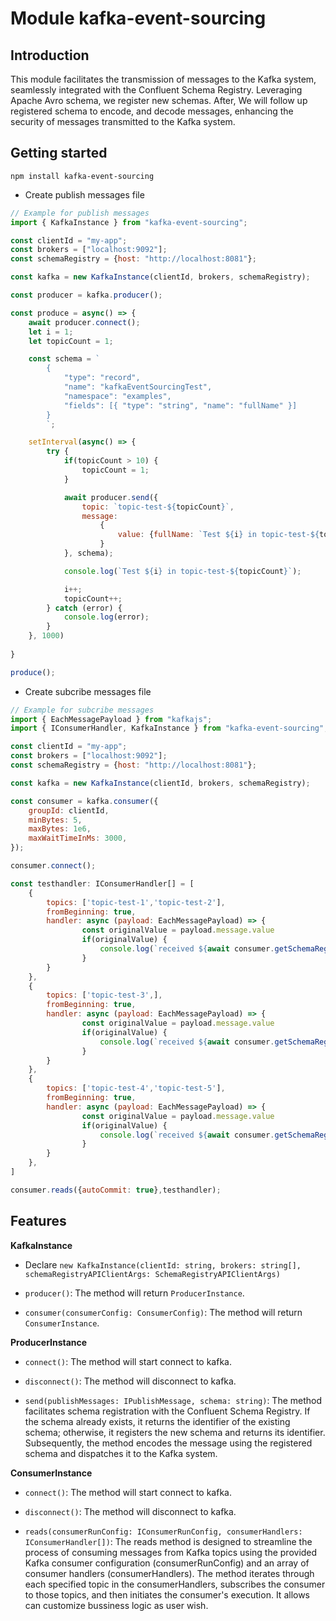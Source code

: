 Module kafka-event-sourcing
===================================

Introduction
------------

This module facilitates the transmission of messages to the Kafka system, seamlessly integrated with the Confluent Schema Registry. Leveraging Apache Avro schema, we register new schemas. After, We will follow up registered schema to encode, and decode messages, enhancing the security of messages transmitted to the Kafka system.

Getting started
---------------

```shell
npm install kafka-event-sourcing
```

- Create publish messages file
```js
// Example for publish messages
import { KafkaInstance } from "kafka-event-sourcing";

const clientId = "my-app";
const brokers = ["localhost:9092"];
const schemaRegistry = {host: "http://localhost:8081"};

const kafka = new KafkaInstance(clientId, brokers, schemaRegistry);

const producer = kafka.producer();

const produce = async() => {
    await producer.connect();
    let i = 1;
    let topicCount = 1;

    const schema = `
        {
            "type": "record",
            "name": "kafkaEventSourcingTest",
            "namespace": "examples",
            "fields": [{ "type": "string", "name": "fullName" }]
        }
        `;

    setInterval(async() => {
        try {
            if(topicCount > 10) {
                topicCount = 1;
            }

            await producer.send({
                topic: `topic-test-${topicCount}`,
                message: 
                    {
                        value: {fullName: `Test ${i} in topic-test-${topicCount}`}
                    }
            }, schema);

            console.log(`Test ${i} in topic-test-${topicCount}`);

            i++;
            topicCount++;
        } catch (error) {
            console.log(error);
        }
    }, 1000)
    
}

produce();
```

- Create subcribe messages file
```js
// Example for subcribe messages
import { EachMessagePayload } from "kafkajs";
import { IConsumerHandler, KafkaInstance } from "kafka-event-sourcing";

const clientId = "my-app";
const brokers = ["localhost:9092"];
const schemaRegistry = {host: "http://localhost:8081"};

const kafka = new KafkaInstance(clientId, brokers, schemaRegistry);

const consumer = kafka.consumer({
    groupId: clientId,
    minBytes: 5,
    maxBytes: 1e6,
    maxWaitTimeInMs: 3000,
});

consumer.connect();

const testhandler: IConsumerHandler[] = [
    {
        topics: ['topic-test-1','topic-test-2'],
        fromBeginning: true,
        handler: async (payload: EachMessagePayload) => {
                const originalValue = payload.message.value
                if(originalValue) {
                    console.log(`received ${await consumer.getSchemaRegistry().decode(originalValue)} of topic-test-1 and topic-test-2`)
                }
        }
    },
    {
        topics: ['topic-test-3',],
        fromBeginning: true,
        handler: async (payload: EachMessagePayload) => {
                const originalValue = payload.message.value
                if(originalValue) {
                    console.log(`received ${await consumer.getSchemaRegistry().decode(originalValue)} of topic-test-3`)
                }
        }
    },
    {
        topics: ['topic-test-4','topic-test-5'],
        fromBeginning: true,
        handler: async (payload: EachMessagePayload) => {
                const originalValue = payload.message.value
                if(originalValue) {
                    console.log(`received ${await consumer.getSchemaRegistry().decode(originalValue)} of topic-test-4 and topic-test-5`)
                }
        }
    },
]

consumer.reads({autoCommit: true},testhandler);
```

Features
---------------

**KafkaInstance**
- Declare `new KafkaInstance(clientId: string, brokers: string[], schemaRegistryAPIClientArgs: SchemaRegistryAPIClientArgs)`

- `producer()`: The method will return `ProducerInstance`.

- `consumer(consumerConfig: ConsumerConfig)`: The method will return `ConsumerInstance`.

**ProducerInstance**

- `connect()`: The method will start connect to kafka.

- `disconnect()`: The method will disconnect to kafka.

- `send(publishMessages: IPublishMessage, schema: string)`: The method facilitates schema registration with the Confluent Schema Registry. If the schema already exists, it returns the identifier of the existing schema; otherwise, it registers the new schema and returns its identifier. Subsequently, the method encodes the message using the registered schema and dispatches it to the Kafka system.

**ConsumerInstance**

- `connect()`: The method will start connect to kafka.

- `disconnect()`: The method will disconnect to kafka.

- `reads(consumerRunConfig: IConsumerRunConfig, consumerHandlers: IConsumerHandler[])`: The reads method is designed to streamline the process of consuming messages from Kafka topics using the provided Kafka consumer configuration (consumerRunConfig) and an array of consumer handlers (consumerHandlers). The method iterates through each specified topic in the consumerHandlers, subscribes the consumer to those topics, and then initiates the consumer's execution. It allows can customize bussiness logic as user wish.
